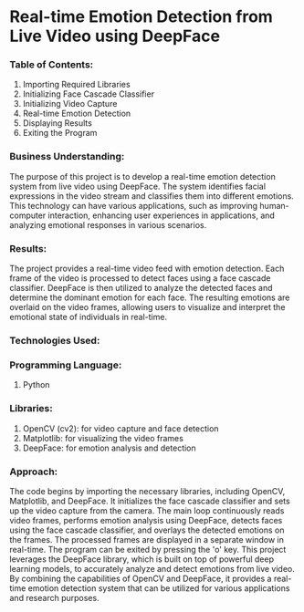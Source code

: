 # Real-time Emotion Detection from Live Video using DeepFace

### Table of Contents:
1. Importing Required Libraries
2. Initializing Face Cascade Classifier
3. Initializing Video Capture
4. Real-time Emotion Detection
5. Displaying Results
6. Exiting the Program

### Business Understanding:
The purpose of this project is to develop a real-time emotion detection system from live video using DeepFace. The system identifies facial expressions in the video stream and classifies them into different emotions. This technology can have various applications, such as improving human-computer interaction, enhancing user experiences in applications, and analyzing emotional responses in various scenarios.

### Results:
The project provides a real-time video feed with emotion detection. Each frame of the video is processed to detect faces using a face cascade classifier. DeepFace is then utilized to analyze the detected faces and determine the dominant emotion for each face. The resulting emotions are overlaid on the video frames, allowing users to visualize and interpret the emotional state of individuals in real-time.

### Technologies Used:

### Programming Language: 
1. Python
   
### Libraries:
1. OpenCV (cv2): for video capture and face detection
2. Matplotlib: for visualizing the video frames
3. DeepFace: for emotion analysis and detection
   
### Approach:
The code begins by importing the necessary libraries, including OpenCV, Matplotlib, and DeepFace. It initializes the face cascade classifier and sets up the video capture from the camera. The main loop continuously reads video frames, performs emotion analysis using DeepFace, detects faces using the face cascade classifier, and overlays the detected emotions on the frames. The processed frames are displayed in a separate window in real-time. The program can be exited by pressing the 'o' key.
This project leverages the DeepFace library, which is built on top of powerful deep learning models, to accurately analyze and detect emotions from live video. By combining the capabilities of OpenCV and DeepFace, it provides a real-time emotion detection system that can be utilized for various applications and research purposes.

